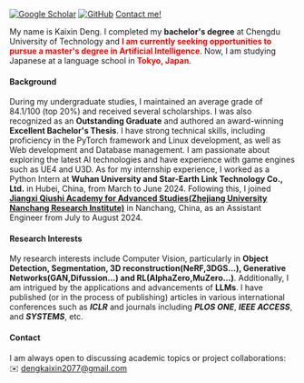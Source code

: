 
[![Google Scholar](https://img.shields.io/badge/Google%20Scholar-%230A4D92?style=for-the-badge&logo=googlescholar&logoColor=white)](https://scholar.google.com/citations?user=WsJD-ukAAAAJ)
[![GitHub](https://img.shields.io/badge/GitHub-%23121011?style=for-the-badge&logo=github&logoColor=white)](https://github.com/dkx2077)
[Contact me!](mailto:dengkaixin2077@gmail.com)



My name is Kaixin Deng. I completed my **bachelor's degree** at Chengdu University of Technology and <strong style="color:red;">**I am currently seeking opportunities to pursue a master's degree in Artificial Intelligence**</strong>. Now, I am studying Japanese at a language school in <strong style="color:red;">**Tokyo, Japan**</strong>.

#### Background<p id="contact-info"></p>
During my undergraduate studies, I maintained an average grade of 84.1/100 (top 20%) and received several scholarships. I was also recognized as an **Outstanding Graduate** and authored an award-winning **Excellent Bachelor's Thesis**. I have strong technical skills, including proficiency in the PyTorch framework and Linux development, as well as Web development and Database management. I am passionate about exploring the latest AI technologies and have experience with game engines such as UE4 and U3D. As for my internship experience, I worked as a Python Intern at **Wuhan University and Star-Earth Link Technology Co., Ltd.** in Hubei, China, from March to June 2024. Following this, I joined **[Jiangxi Qiushi Academy for Advanced Studies(Zhejiang University Nanchang Research Institute)](http://www.cs.zju.edu.cn/_upload/article/files/69/39/698485324e8787af1817d068e995/7e0090ea-5b6a-44fb-88fe-43583a7d545b.pdf)** in Nanchang, China, as an Assistant Engineer from July to August 2024. 

#### Research Interests<p id="contact-info"></p>
My research interests include Computer Vision, particularly in **Object Detection, Segmentation, 3D reconstruction(NeRF,3DGS...), Generative Networks(GAN,Difussion...) and RL(AlphaZero,MuZero...)**. Additionally, I am intrigued by the applications and advancements of **LLMs**. I have published (or in the process of publishing) articles in various international conferences such as ***ICLR*** and journals including ***PLOS ONE***, ***IEEE ACCESS***, and ***SYSTEMS***, etc.


#### Contact<p id="contact-info"></p>

I am always open to discussing academic topics or project collaborations:  ✉️ [dengkaixin2077@gmail.com](mailto:dengkaixin2077@gmail.com)
